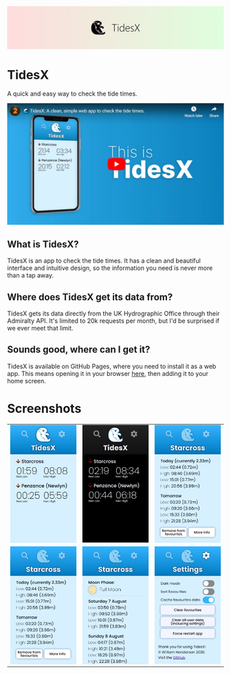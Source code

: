 ![TidesX Banner](images/banner.png)

# TidesX
A quick and easy way to check the tide times.

[<img src="images/trailer_thumbnail.png" width=600>](https://www.youtube.com/watch?v=vz3CJ-kDiPc)

## What is TidesX?
TidesX is an app to check the tide times. It has a clean and beautiful interface and intuitive design, so the information you need is never more than a tap away.

## Where does TidesX get its data from?
TidesX gets its data directly from the UK Hydrographic Office through their Admiralty API. It's limited to 20k requests per month, but I'd be surprised if we ever meet that limit.

## Sounds good, where can I get it?
TidesX is available on GitHub Pages, where you need to install it as a web app. This means opening it in your browser [here](https://w-henderson.github.io/TidesX), then adding it to your home screen.

# Screenshots
| | | |
|:-------------------------:|:-------------------------:|:-------------------------:|
|<img width="400" src="images/screenshots/homepage.png">  |  <img width="400" src="images/screenshots/darkmode.png">  |  <img width="400" src="images/screenshots/detail.png">|
|<img width="400" src="images/screenshots/detail.png">  |  <img width="400" src="images/screenshots/moreinfo.png">  |  <img width="400" src="images/screenshots/settings.png">|